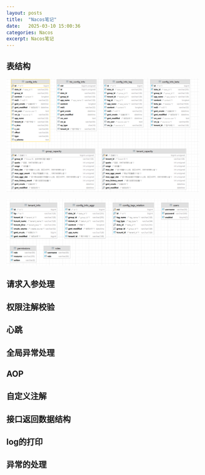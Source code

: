 ```yaml
---
layout: posts
title:  "Nacos笔记"
date:   2025-03-10 15:00:36
categories: Nacos
excerpt: Nacos笔记
---
```

## 表结构

![](../.images/18ec8c71009.png)

![](../.images/18ec8c74112.png)

## 请求入参处理

## 权限注解校验

## 心跳

## 全局异常处理

## AOP

## 自定义注解

## 接口返回数据结构

## log的打印

## 异常的处理